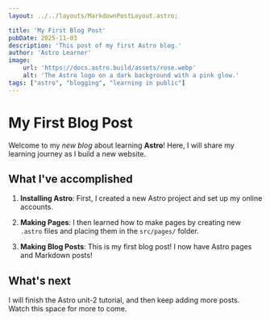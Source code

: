 ```yaml
---
layout: ../../layouts/MarkdownPostLayout.astro;

title: 'My First Blog Post'
pubDate: 2025-11-03
description: 'This post of my first Astro blog.'
author: 'Astro Learner'
image:
    url: 'https://docs.astro.build/assets/rose.webp'
    alt: 'The Astro logo on a dark background with a pink glow.'
tags: ["astro", "blogging", "learning in public"]
---
```

# My First Blog Post

<!-- Published on: 2025-11-03 -->

Welcome to my _new blog_ about learning **Astro**! Here, I will share my learning journey as I build a new website.

## What I've accomplished

1. **Installing Astro**: First, I created a new Astro project and set up my online accounts.

2. **Making Pages**: I then learned how to make pages by creating new `.astro` files and placing them in the `src/pages/` folder.

3. **Making Blog Posts**: This is my first blog post! I now have Astro pages and Markdown posts!

## What's next

I will finish the Astro unit-2 tutorial, and then keep adding more posts. Watch this space for more to come.